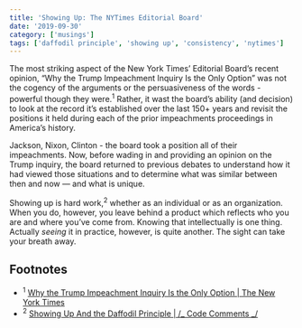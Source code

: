 ```yaml
---
title: 'Showing Up: The NYTimes Editorial Board'
date: '2019-09-30'
category: ['musings']
tags: ['daffodil principle', 'showing up', 'consistency', 'nytimes']
---
```


The most striking aspect of the New York Times’ Editorial Board’s recent opinion, “Why the Trump Impeachment Inquiry Is the Only Option” was not the cogency of the arguments or the persuasiveness of the words - powerful though they were.<sup>1</sup> Rather, it wast the board’s ability (and decision) to look at the record it’s established over the last 150+ years and revisit the positions it held during each of the prior impeachments proceedings in America’s history.

Jackson, Nixon, Clinton - the board took a position all of their impeachments. Now, before wading in and providing an opinion on the Trump inquiry, the board returned to previous debates to understand how it had viewed those situations and to determine what was similar between then and now — and what is unique.

Showing up is hard work,<sup>2</sup> whether as an individual or as an organization. When you do, however, you leave behind a product which reflects who you are and where you’ve come from. Knowing that intellectually is one thing. Actually _seeing_ it in practice, however, is quite another. The sight can take your breath away.

## Footnotes

-   <sup>1</sup> [Why the Trump Impeachment Inquiry Is the Only Option | The New York Times](https://www.nytimes.com/interactive/2019/09/27/opinion/trump-impeachment-new-york-times.html)
-   <sup>2</sup> [Showing Up And the Daffodil Principle | /_ Code Comments _/](../../2017-05-19/showing-up-and-the-daffodil-principle/)

